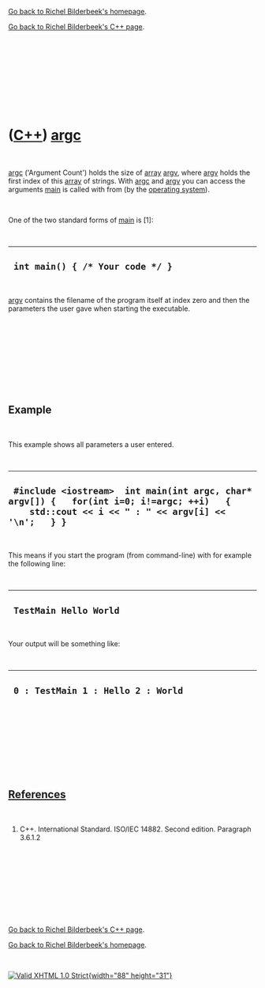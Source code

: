 [Go back to Richel Bilderbeek's homepage](index.htm).

[Go back to Richel Bilderbeek's C++ page](Cpp.htm).

 

 

 

 

 

([C++](Cpp.htm)) [argc](CppArgc.htm)
====================================

 

[argc](CppArgc.htm) ('Argument Count') holds the size of
[array](CppArray.htm) [argv](CppArgv.htm), where [argv](CppArgv.htm)
holds the first index of this [array](CppArray.htm) of strings. With
[argc](CppArgc.htm) and [argv](CppArgv.htm) you can access the arguments
[main](CppMain.htm) is called with from (by the [operating
system](CppOs.htm)).

 

One of the two standard forms of [main](CppMain.htm) is \[1\]:

 

  -----------------------------------
  ` int main() { /* Your code */ }`
  -----------------------------------

 

[argv](CppArgv.htm) contains the filename of the program itself at index
zero and then the parameters the user gave when starting the executable.

 

 

 

 

 

Example
-------

 

This example shows all parameters a user entered.

 

  ---------------------------------------------------------------------------------------------------------------------------------------------------
  ` #include <iostream>  int main(int argc, char* argv[]) {   for(int i=0; i!=argc; ++i)   {     std::cout << i << " : " << argv[i] << '\n';   } }`
  ---------------------------------------------------------------------------------------------------------------------------------------------------

 

This means if you start the program (from command-line) with for example
the following line:

 

  -------------------------
  ` TestMain Hello World`
  -------------------------

 

Your output will be something like:

 

  -------------------------------------
  ` 0 : TestMain 1 : Hello 2 : World`
  -------------------------------------

 

 

 

 

 

[References](CppReferences.htm)
-------------------------------

 

1.  C++. International Standard. ISO/IEC 14882. Second edition.
    Paragraph 3.6.1.2

 

 

 

 

 

[Go back to Richel Bilderbeek's C++ page](Cpp.htm).

[Go back to Richel Bilderbeek's homepage](index.htm).

 

[![Valid XHTML 1.0 Strict](valid-xhtml10.png){width="88"
height="31"}](http://validator.w3.org/check?uri=referer)
